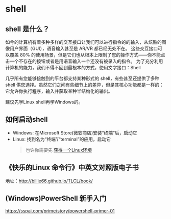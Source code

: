 # shell

## shell 是什么？

如今的计算机有着多种多样的交互接口让我们可以进行指令的的输入，从炫酷的图像用户界面（GUI），语音输入甚至是 AR/VR 都已经无处不在。 这些交互接口可以覆盖 80% 的使用场景，但是它们也从根本上限制了您的操作方式——你不能点击一个不存在的按钮或者是用语音输入一个还没有被录入的指令。 为了充分利用计算机的能力，我们不得不回到最根本的方式，使用文字接口：Shell

几乎所有您能够接触到的平台都支持某种形式的 shell，有些甚至还提供了多种 shell 供您选择。虽然它们之间有些细节上的差异，但是其核心功能都是一样的：它允许你执行程序，输入并获取某种半结构化的输出。

建议先学Linux shell再学Windows的。

## 如何启动shell

- Windows: 在Microsoft Store(微软商店)安装“终端”后，启动它
- Linux: 找到名为“终端”/“terminal”的应用，启动它
    > 也许你需要先 [获得一个Linux环境](./env/linux/wsl.md)

## 《快乐的Linux 命令行》中英文对照版电子书

地址：<http://billie66.github.io/TLCL/book/>

## (Windows)PowerShell 新手入门

<https://sspai.com/prime/story/powershell-primer-01>